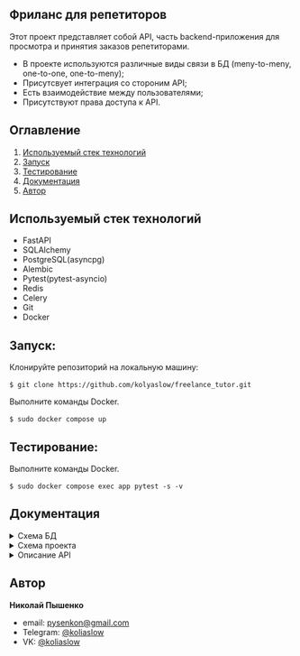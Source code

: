 ## Фриланс для репетиторов
Этот проект представляет собой API, часть backend-приложения для просмотра и принятия заказов репетиторами.
- В проекте используются различные виды связи в БД (meny-to-meny, one-to-one, one-to-meny);
- Присутсвует интеграция со стороним API;
- Есть взаимодействие между пользователями;
- Присутствуют права доступа к API.
## Оглавление

1. [Используемый стек технологий](#используемый-стек-технологий)
2. [Запуск](#запуск)
3. [Тестирование](#тестирование)
4. [Документация](#Документация)
5. [Автор](#автор)

## Используемый стек технологий
- FastAPI
- SQLAlchemy
- PostgreSQL(asyncpg)
- Alembic
- Pytest(pytest-asyncio)
- Redis
- Celery
- Git
- Docker

## Запуск:
Клонируйте репозиторий на локальную машину:
```commandline
$ git clone https://github.com/kolyaslow/freelance_tutor.git
```
Выполните команды Docker.
```docker
$ sudo docker compose up
```

## Тестирование:
Выполните команды Docker.
```docker
$ sudo docker compose exec app pytest -s -v
```

## Документация

<details>
<summary>Схема БД</summary>

![photo](/photo/db.png)

>Сущность User
```
id(PK) - уникальный идентификатор записи
email - email пользователя указанный при регистрации
hashed_password - хэш пароля
is_active - показатель, что пользователь пользуется аккаунтом
is_superuser - поле показывающее, что пользователь суперпользователь
is_verified - поле показывающее, что пользователь подтвердил email
role - роль пользователя (репетитор, ученик)
```

>Сущность Profile
```
id(PK) - уникальный идентификатор записи
fullname - ФИО репетитора
description - описание профиля
```

>Сущность Subject
```
name(PK) - название предмета
```

>Сущность SubjectUserAssociation
```
id(PK) - уникальный идентификатор записи
user_id(FK) - id пользователя (репетитора)
subject_name(FK) - название предмета
```

>Сущность Order
```
id(PK) - уникальный идентификатор записи
user_id(FK) - id пользователя (ученика)
subject_name(FK) - название предмета
description - описание профиля
is_active - поле показывающее, открыт ли заказ или закрыт
```

>Сущность Response
```
id(PK) - уникальный идентификатор записи
order_id(FK) - id заказа
user_id(FK) - id пользователя (репетитора)
status - показатель принятие репетитора, как исполнителя
```

>Сущность ConfirmationKeys
```
id(PK) - уникальный идентификатор записи
user_id(FK) - id пользователя (репетитора)
email_confirmation_code - код подтверждения email пользователя
```
</details>

<details>

<summary>Схема проекта</summary>

```commandline
|   main.py             # Точка входа проекта
|   pyproject.toml      # Зависимости проекта
|
+---alembic     # Модуль миграции БД
+---api_v1      # Модуль API_V1
|   |   schemas_confirmation_keys.py    # Pydentic схемы для таблицы confirmation_keys
|   |   __init__.py                     # Инициализатор пакета, где все роутеры собираются для последуещего импорта в экземпляр fastapi(app)
|   |
|   +---common  # Модуль с общими функциями необходимыми API
|   |   |   crud.py                     # Модуль для взаимодействия с базой данных
|   |   |   dependencies.py             # Модуль для описания зависимостей
|   |
|   +---order
|   |   |   crud.py
|   |   |   dependencies.py
|   |   |   schemas.py
|   |   |   views.py        # Модуль для описание endpoint API
|   |
|   +---profile
|   |   |   crud.py
|   |   |   dependencies.py
|   |   |   schemas.py
|   |   |   views.py
|   |
|   +---subject
|   |   |   crud.py
|   |   |   dependencies.py
|   |   |   schemas.py
|   |   |   views.py
|   |
|   +---task_selery
|   |   |   config.py       # Конфигурация даных для модуля
|   |   |   send_email.py   # Модуль отправки письма на email
|   |
|   +---user
|   |   |   config.py
|   |   |   crud.py
|   |   |   fastapi_user.py     # Модуль создания экземпляра FastapiUser
|   |   |   schemas.py
|   |   |   views.py
|   |
+---core
|   |   config.py           # Конфигурация проекта, в том числе, бд
|   |   db_helper.py        # Создание AsyncEngine, AsycSessionFactory
|   |   __init__.py
|   |
|   +---models
|   |   |   base.py                         # Модуль базовой модели ORM
|   |   |   confirmation_keys.py
|   |   |   mixins.py                       # Модуль примесей для создание связей между таблицами БД
|   |   |   order.py
|   |   |   profile.py
|   |   |   subject.py
|   |   |   subject_user_association.py     # Таблица для связи "многие-ко-многим" между таблицами subject и user
|   |   |   user.py
|   |   |   __init__.py                     # Инициализация всех элементов для работы с БД через SQLalchemy.
+---tests   # Модуль с тестами проекта
|   |   conftest.py       # Общие фикстуры необходимые тестам
|   |   test_inaccessibility_api.py     # Тесты проверки авторизации API
|   |
|   +---common
|   |   |   base_request_api.py     # Модуль формирования и оправки тестовых запросов
|   |   |   fixture_profile_management.py       # Модуль фикстур, отвечающих за управление профилем
|   |   |   subject_fixture.py
|   |   |   user_authentication_fixture.py      # Модуль аутентификации пользователей с разными правами
|   |   |   __init__.py
|   |
|   +---order
|   |   |   conftest.py
|   |   |   test_router_create_order.py     # Тесты для роутера create_order
|   |   |   test_router_delete_order.py
|   |   |   test_router_getting_orders_for_tutor.py
|   |   |   test_router_get_all_orders.py
|   |
|   +---profile
|   |   |   test_router_create.py
|   |   |   test_router_delete.py
|   |   |   test_router_update.py
|   |
|   +---user
|   |   |   test_router_get_subjects_by_user.py
|   |   |   test_router_show_all_tutor_by_subject.py
|   |
```
</details>

<details>

<summary>Описание API</summary>

После запуска интерактивная документация доступна по адресу( Реализовано через OpenAPI(Swagger)):
```
http://127.0.0.1:8008/docs#/
```
Все API, кроме API аутентификации, доступны *только* аутентифицированным пользователям,
которые подтвердили свою почту
  <details>

  <summary>Регистрация пользователя</summary>
    Регестрирует пользователя в системе, а также отправляет письмо с кодом подтверждения на указанный при регистрации email.

- Запрос:

```
/auth/register
```
- Тело запроса:
```json
{
  "email": "user@example.com", # email пользователя
  "password": "string", # пароль
  "role": "tutor" # роль соответсвуйющая значениям tutor или customer
}
```
- Тело ответа:
```json
{
  "id": 16,   # id записи в БД
  "email": "use4r@example.com",   # email указанный при регистрации
  "is_active": true,    # показатель блокировки пользователя, всегда проставляется в знаячение True
  "is_superuser": false,    # суперпользователь, всегда проставляется в значение False
  "is_verified": false,   # показатель подтверждения почты пользователем
  "role": "tutor"   # роль указанная при регистрации
}
```
- Ошибка повторной регистрации пользователя, код ошибки 400:
```json
{
  "detail": "REGISTER_USER_ALREADY_EXISTS"
}
```

  </details>

<details>

  <summary>Подтвердение почты</summary>
Проверка кода подтверждения отправленного при регистрации и установка поля is_verified=True,
при неверном указании почты, исключение не выкидывается. При успешном подтверждении вернется статус код 200, при неверном 401.

- Запрос:

```
/user/verify_user?user_email=user%40example.com.com&code=asdas

user_email - email указанный при регистрации
code - код подтверждления отправленный на почту
```
  </details>

<details>

  <summary>API для работы с профилем</summary>

API доступно лишь репетиторам.
При попытке получить доступ не репетитором вызывает исключение см. [общие исключения](#общие_исключения)
  <details>

  <summary>Создание профиля</summary>

Создание профиля для репетиторов. Все парметры являются необязаельными.

- Запрос:
```
/profile/create_profile
```
- Тело запроса:
```json
{
  "fullname": "string", # обциональный праметр, полное имя пользователя
  "description": "string",    # обциональный парметр, описание профиля
  "user_id": 0    # id пользователя, заполняется автоматически
}

```

- Тело ответа:
```json
{
  "fullname": "string",   # полное имя пользователя указанного при создании профиля
  "description": "string"   # описание указанное при создании профиля
}
```

- Ошибка повторного создания профиля, статус код 422:
```json
{
  "detail": "Профиль для пользователя с именем user@example.com уже создан",
}
```

</details>

  <details>

  <summary>Обновление профиля</summary>

Запрос позволяет обновить профиль репетитора. Все параметры необязательны для заполнения.
- Запрос:
```json
/profile/update_profile
```
- Тело запроса:
```json
{
  "fullname": "string",   # обциональный параметр, ФИО пользователя
  "description": "string"   # обциональный параметр, описание преекта
}
```
- Тело ответа:
```json
{
  "fullname": "string",   # ФИО указанное при обновлении
  "description": "string", # описание указанное при обновлнеи
  "user_id": 0    # id пользователя, репетитора
}
```
</details>

<details>

  <summary>Удаление профиля</summary>

Удаление профиля репетитора. При успешном удалении возвращается статус код 204.

- Запрос:
```json
/profile/delete_profile
```
- Ошибка удаление несуществующего профиля, статус код 404:

```json
{
  "detail": "No profile was found for user user@gmail.com"
}

```

</details>

<details>
  <summary>Добавление предметов, которые ведет репетитор</summary>

Добавление в профиль предметов, которые репетитор может вести.
При успешном добавлении вернется статус код 200.

- Запрос:
```
/user/add_subject
```

Тело запроса:
```json
[
  "name_subject"    # название предмета, соответсвующее предметам из таблици Subject
]
```


</details>

</details>

<details>
  <summary>API для работы с заказом</summary>

  API доступны лишь пользователям, являющиеся заказчиками, т.е. поле `role=customer`.
  При попытке получить доступ не заказчикам вызывает исключение см. [общие исключения](#общие_исключения)

  <details>

<summary>Создание заказа</summary>
  Создание заказа, при повторном создании заказа, исключение не выкидывается.

- Запрос:

```json
/order/create_order
```

Тело запроса:

```json
{
  "description": "string",    # описание заказа
  "is_active": true,    # готовность получать отклики на заказ, обциональный параметр, дефолное значение true,
  "subject_name": "mathematics", # предмет соответсвующий значениям таблици subject
  "user_id": 0    # id заказчика, заполняется автоматически
}
```
- Тело ответа:

```json
{
  "description": "string",
  "is_active": true,
  "subject_name": "mathematics",
  "user_id": 0,
  "id": 0   # id заказа
}
```

</details>
    <details>

<summary>Получение всех заказов заказчиком</summary>

Получение всех заказов, которые создал закзачик. При отсутсвии заказавов, вернет пустой список.

- Запрос:

```json
/order/get_all_orders
```
- Тело ответа:
```json
[
  {
    "description": "string",
    "is_active": true,
    "subject_name": "mathematics",
    "user_id": 0,   # id заказчика
    "id": 0
  },
]
```
</details>

<details>

<summary>Получение всех заказов для репетитора</summary>

Получение всех заказов, которые репетитор может вести,
то есть предметы в заказе и те, что ведет репетитор совпадают, а также закза открыт для откликов
(поле заказа is_active=True )
При отсутсвии заказов, вернется пустой список.

- Запрос:
```
/order/getting_orders_for_tutor?page=0&size=10

page - необязательный параметр, дефолтное значение 0, страница погинации
size - необязательный параметр, дефолтное значение 10, количество элементов на странице
```

- Тело ответа:
```json
[
  {
    "description": "string",    # описание заказа
    "is_active": true,    # открыт ли заказа, для откликов
    "subject_name": "mathematics",  # предмет, который требуется проводить
    "user_id": 0  # id заказачика
  }
]
```
</details>
<details>

<summary>Удаление заказа</summary>

При успешном удалении заказа, вернется код 204.
- Запрос:
```
/order/delete_order/id_order

id_order: int - id заказа
```

- Ошибка удаления несуществующего закза, статус код 404:
```json
{
  "detail": "Незвозможно получить объект по его id"
}
```

</details>
</details>


<details>

  <summary> Просмотр репетиторов</summary>
Получения списка репетиторов по опредленному предмету, если таких репетиторов нет, вернет пустой список.

- Запрос:
```
/user/show_all_tutor_by_subject/name_subject?page=0&size=10

name_subject: str - название предмета, соответсвующее предметам из таблицы Subject
page - обциональный параметр страницы пагинации, дефолтнрое значение 0
size - обциональный параметр количетво элемнтов, дефолтнрое значение 10
```

- Тело ответа:
```json
]
  {
    "fullname": "string", # ФИО репетитора
    "description": "string" # описание профиля репетитора
  },
]
```

</details>
<details>

  <summary id="общие_исключения">Общие исключения</summary>

- Ошибка валидации, статус код 422:

```json
{
  "detail": [
    {
      "loc": [
        "string",
        0
      ],
      "msg": "string",
      "type": "string"
    }
  ]
}

```
- Ошибка недоступности API, статус код 401:
```json
{
  "detail": "Unauthorized"
}
```
</details>

</details>


## Автор
**Николай Пышенко**
- email: pysenkon@gmail.com
- Telegram: [@koliaslow](https://t.me/koliaslow)
- VK: [@koliaslow](https://vk.com/koliaslow)
